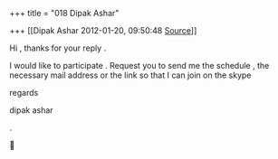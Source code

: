 +++
title = "018 Dipak Ashar"

+++
[[Dipak Ashar	2012-01-20, 09:50:48 [Source](https://groups.google.com/g/samskrita/c/8lOFGogGPbY)]]



Hi , thanks for your reply .  
  
I would like to participate . Request you to send me the schedule , the necessary mail address or the link so that I can join on the skype  
  
regards  
  
dipak ashar  
  
.  



